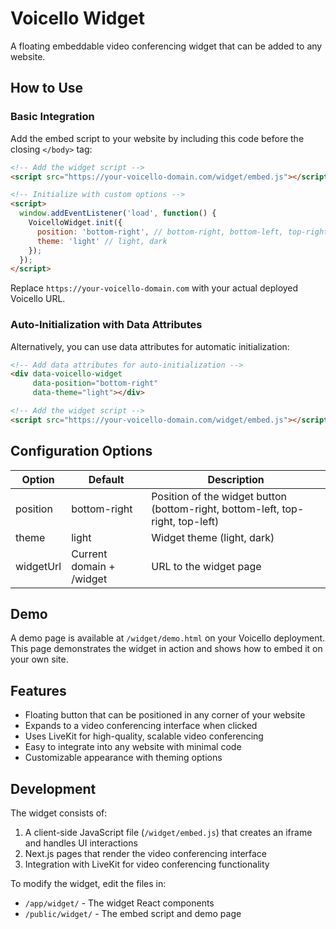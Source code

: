 # Voicello Widget

A floating embeddable video conferencing widget that can be added to any website.

## How to Use

### Basic Integration

Add the embed script to your website by including this code before the closing `</body>` tag:

```html
<!-- Add the widget script -->
<script src="https://your-voicello-domain.com/widget/embed.js"></script>

<!-- Initialize with custom options -->
<script>
  window.addEventListener('load', function() {
    VoicelloWidget.init({
      position: 'bottom-right', // bottom-right, bottom-left, top-right, top-left
      theme: 'light' // light, dark
    });
  });
</script>
```

Replace `https://your-voicello-domain.com` with your actual deployed Voicello URL.

### Auto-Initialization with Data Attributes

Alternatively, you can use data attributes for automatic initialization:

```html
<!-- Add data attributes for auto-initialization -->
<div data-voicello-widget
     data-position="bottom-right"
     data-theme="light"></div>

<!-- Add the widget script -->
<script src="https://your-voicello-domain.com/widget/embed.js"></script>
```

## Configuration Options

| Option | Default | Description |
|--------|---------|-------------|
| position | bottom-right | Position of the widget button (bottom-right, bottom-left, top-right, top-left) |
| theme | light | Widget theme (light, dark) |
| widgetUrl | Current domain + /widget | URL to the widget page |

## Demo

A demo page is available at `/widget/demo.html` on your Voicello deployment. This page demonstrates the widget in action and shows how to embed it on your own site.

## Features

- Floating button that can be positioned in any corner of your website
- Expands to a video conferencing interface when clicked
- Uses LiveKit for high-quality, scalable video conferencing
- Easy to integrate into any website with minimal code
- Customizable appearance with theming options

## Development

The widget consists of:

1. A client-side JavaScript file (`/widget/embed.js`) that creates an iframe and handles UI interactions
2. Next.js pages that render the video conferencing interface
3. Integration with LiveKit for video conferencing functionality

To modify the widget, edit the files in:
- `/app/widget/` - The widget React components
- `/public/widget/` - The embed script and demo page 